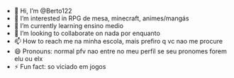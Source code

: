 - 👋 Hi, I’m @Berto122
- 👀 I’m interested in RPG de mesa, minecraft, animes/mangás
- 🌱 I’m currently learning ensino medio
- 💞️ I’m looking to collaborate on nada por enquanto
- 📫 How to reach me na minha escola, mais prefiro q vc nao me procure
- 😄 Pronouns: normal pfv nao entre no meu perfil se seu pronomes forem elu ou elx
- ⚡ Fun fact: so viciado em jogos

<!---
Berto122/Berto122 is a ✨ special ✨ repository because its `README.md` (this file) appears on your GitHub profile.
You can click the Preview link to take a look at your changes.
--->
